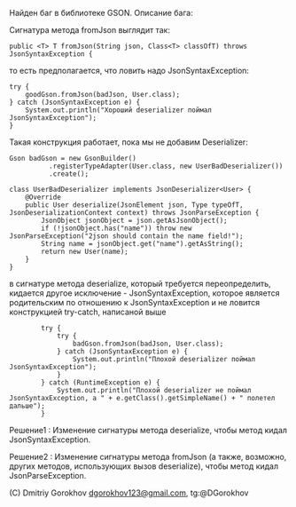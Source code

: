 Найден баг в библиотеке GSON. Описание бага:

Сигнатура метода fromJson выглядит так:
```
public <T> T fromJson(String json, Class<T> classOfT) throws JsonSyntaxException {
```

то есть предполагается, что ловить надо JsonSyntaxException:
```
try {
    goodGson.fromJson(badJson, User.class);
} catch (JsonSyntaxException e) {
    System.out.println("Хороший deserializer поймал JsonSyntaxException");
}
```
Такая конструкция работает, пока мы не добавим Deserializer:
```
Gson badGson = new GsonBuilder()
          .registerTypeAdapter(User.class, new UserBadDeserializer())
          .create();

class UserBadDeserializer implements JsonDeserializer<User> {
    @Override
    public User deserialize(JsonElement json, Type typeOfT, JsonDeserializationContext context) throws JsonParseException {
        JsonObject jsonObject = json.getAsJsonObject();
        if (!jsonObject.has("name")) throw new JsonParseException("2json should contain the name field!");
        String name = jsonObject.get("name").getAsString();
        return new User(name);
    }
}
```
в сигнатуре метода deserialize, который требуется переопределить, кидается 
другое исключение - JsonSyntaxException, которое является родительским по
отношению к JsonSyntaxException и не ловится конструкцией try-catch, написаной выше
```пример из кода:
        try {
            try {
                badGson.fromJson(badJson, User.class);
            } catch (JsonSyntaxException e) {
                System.out.println("Плохой deserializer поймал JsonSyntaxException");
            }
        } catch (RuntimeException e) {
            System.out.println("Плохой deserializer не поймал JsonSyntaxException, а " + e.getClass().getSimpleName() + " полетел дальше");
        }
```
Решение1 : Изменение сигнатуры метода deserialize, чтобы метод кидал 
JsonSyntaxException.

Решение2 : Изменение сигнатуры метода fromJson (а также, возможно, других методов,
использующих вызов deserialize), чтобы метод кидал JsonParseException.

(С) Dmitriy Gorokhov dgorokhov123@gmail.com, tg:@DGorokhov
